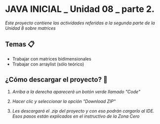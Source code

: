 # JAVA INICIAL _ Unidad 08 _ parte 2.

_Este proyecto contiene las actividades referidas a la segunda parte de la Unidad 8 sobre matrices_

## Temas 📋
* Trabajar con matrices bidimensionales
* Trabajar con arraylist (sólo teórico)

## ¿Cómo descargar el proyecto? 🔧
1. _Arriba a la derecha aparecerá un botón verde llamado "Code"_

2. _Hacer clic y seleccionar la opción "Download ZIP"_

3. _Les descargará el .zip del proyecto y con eso podrán cargarlo al IDE. Esos pasos están explicados en el instructivo de la Zona Cero_
